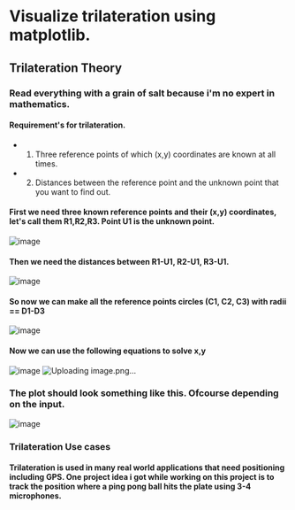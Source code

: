 # Visualize trilateration using matplotlib.
## Trilateration Theory
### Read everything with a grain of salt because i'm no expert in mathematics.
#### Requirement's for trilateration.
- 1. Three reference points of which (x,y) coordinates are known at all times.
- 2. Distances between the reference point and the unknown point that you want to find out.
#### First we need three known reference points and their (x,y) coordinates, let's call them R1,R2,R3. Point U1 is the unknown point.
![image](https://user-images.githubusercontent.com/80245457/210521723-2ca14822-e557-4528-9303-ca6dd1510c78.png)
#### Then we need the distances between R1-U1, R2-U1, R3-U1.
![image](https://user-images.githubusercontent.com/80245457/210522285-9e5a4aa1-85d0-4685-b51b-a52fcac844d4.png)
#### So now we can make all the reference points circles (C1, C2, C3) with radii == D1-D3
![image](https://user-images.githubusercontent.com/80245457/210522571-8d6226b0-6829-4d7c-bac9-a6d50df70a56.png)
#### Now we can use the following equations to solve x,y
![image](https://user-images.githubusercontent.com/80245457/210607956-8449418b-367e-4dde-b116-418e3b37d6d1.png)
![Uploading image.png…]()




### The plot should look something like this. Ofcourse depending on the input.
![image](https://user-images.githubusercontent.com/80245457/210432809-c6e4aafc-ff9f-417b-9a02-6baf9eee45a1.png)

### Trilateration Use cases
#### Trilateration is used in many real world applications that need positioning including GPS. One project idea i got while working on this project is to track the position where a ping pong ball hits the plate using 3-4 microphones.
